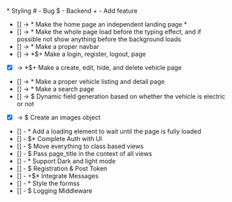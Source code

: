 \* Styling # - Bug $ - Backend + - Add feature

-   [] -> \* Make the home page an independent landing page \*
-   [] -> \* Make the whole page load before the typing effect, and if possible not show anything before the background loads
-   [] -> \* Make a proper navbar
-   [] -> \*$+ Make a login, register, logout, page
-   [x] -> \*$+ Make a create, edit, hide, and delete vehicle page
-   [] -> \* Make a proper vehicle listing and detail page
-   [] -> \* Make a search page
-   [] -> $ Dynamic field generation based on whether the vehicle is electric or not
-   [x] -> $ Create an images object
-   [] - \* Add a loading element to wait until the page is fully loaded
-   [] - $\* Complete Auth with UI
-   [] - $ Move everything to class based views
-   [] - $ Pass page_title in the context of all views
-   [] - \* Support Dark and light mode
-   [] - $ Registration & Post Token
-   [] - +$\* Integrate Messages
-   [] - \* Style the formss
-   [] - $ Logging Middleware
